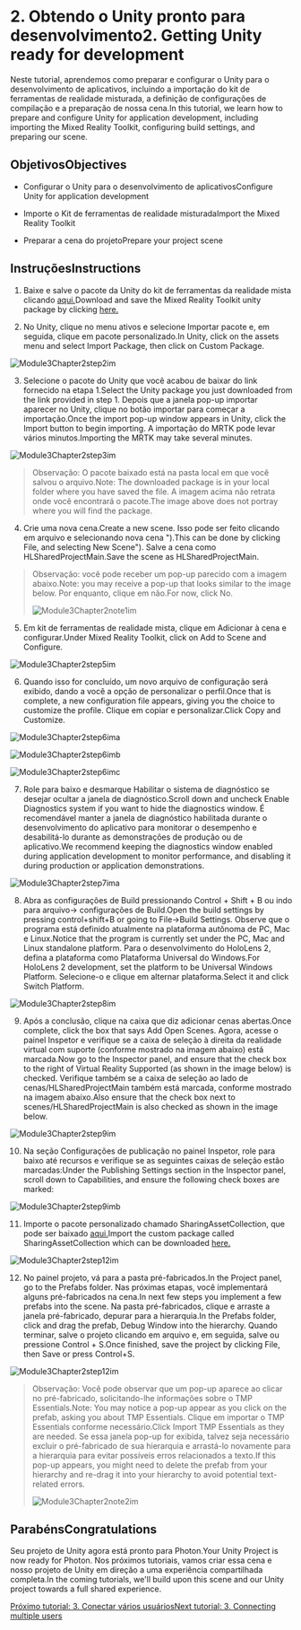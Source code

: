 # <a name="2-getting-unity-ready-for-development"></a><span data-ttu-id="fbcf9-101">2. Obtendo o Unity pronto para desenvolvimento</span><span class="sxs-lookup"><span data-stu-id="fbcf9-101">2. Getting Unity ready for development</span></span> 


<span data-ttu-id="fbcf9-102">Neste tutorial, aprendemos como preparar e configurar o Unity para o desenvolvimento de aplicativos, incluindo a importação do kit de ferramentas de realidade misturada, a definição de configurações de compilação e a preparação de nossa cena.</span><span class="sxs-lookup"><span data-stu-id="fbcf9-102">In this tutorial, we learn how to prepare and configure Unity for application development, including importing the Mixed Reality Toolkit, configuring build settings, and preparing our scene.</span></span>

## <a name="objectives"></a><span data-ttu-id="fbcf9-103">Objetivos</span><span class="sxs-lookup"><span data-stu-id="fbcf9-103">Objectives</span></span>

- <span data-ttu-id="fbcf9-104">Configurar o Unity para o desenvolvimento de aplicativos</span><span class="sxs-lookup"><span data-stu-id="fbcf9-104">Configure Unity for application development</span></span>

- <span data-ttu-id="fbcf9-105">Importe o Kit de ferramentas de realidade misturada</span><span class="sxs-lookup"><span data-stu-id="fbcf9-105">Import the Mixed Reality Toolkit</span></span>

- <span data-ttu-id="fbcf9-106">Preparar a cena do projeto</span><span class="sxs-lookup"><span data-stu-id="fbcf9-106">Prepare your project scene</span></span>

## <a name="instructions"></a><span data-ttu-id="fbcf9-107">Instruções</span><span class="sxs-lookup"><span data-stu-id="fbcf9-107">Instructions</span></span>

1. <span data-ttu-id="fbcf9-108">Baixe e salve o pacote da Unity do kit de ferramentas da realidade mista clicando [aqui.](https://github.com/microsoft/MixedRealityToolkit-Unity/releases/download/v2.0.0-RC2.1/Microsoft.MixedReality.Toolkit.Unity.Foundation-v2.0.0-RC2.1.unitypackage)</span><span class="sxs-lookup"><span data-stu-id="fbcf9-108">Download and save the Mixed Reality Toolkit unity package by clicking [here.](https://github.com/microsoft/MixedRealityToolkit-Unity/releases/download/v2.0.0-RC2.1/Microsoft.MixedReality.Toolkit.Unity.Foundation-v2.0.0-RC2.1.unitypackage)</span></span>

2. <span data-ttu-id="fbcf9-109">No Unity, clique no menu ativos e selecione Importar pacote e, em seguida, clique em pacote personalizado.</span><span class="sxs-lookup"><span data-stu-id="fbcf9-109">In Unity, click on the assets menu and select Import Package, then click on Custom Package.</span></span>

![Module3Chapter2step2im](images/module3chapter2step2im.PNG)

3. <span data-ttu-id="fbcf9-111">Selecione o pacote do Unity que você acabou de baixar do link fornecido na etapa 1.</span><span class="sxs-lookup"><span data-stu-id="fbcf9-111">Select the Unity package you just downloaded from the link provided in step 1.</span></span> <span data-ttu-id="fbcf9-112">Depois que a janela pop-up importar aparecer no Unity, clique no botão importar para começar a importação.</span><span class="sxs-lookup"><span data-stu-id="fbcf9-112">Once the import pop-up window appears in Unity, click the Import button to begin importing.</span></span> <span data-ttu-id="fbcf9-113">A importação do MRTK pode levar vários minutos.</span><span class="sxs-lookup"><span data-stu-id="fbcf9-113">Importing the MRTK may take several minutes.</span></span>

![Module3Chapter2step3im](images/module3chapter2step3im.PNG)

> <span data-ttu-id="fbcf9-115">Observação: O pacote baixado está na pasta local em que você salvou o arquivo.</span><span class="sxs-lookup"><span data-stu-id="fbcf9-115">Note: The downloaded package is in your local folder where you have saved the file.</span></span> <span data-ttu-id="fbcf9-116">A imagem acima não retrata onde você encontrará o pacote.</span><span class="sxs-lookup"><span data-stu-id="fbcf9-116">The image above does not portray where you will find the package.</span></span>

4. <span data-ttu-id="fbcf9-117">Crie uma nova cena.</span><span class="sxs-lookup"><span data-stu-id="fbcf9-117">Create a new scene.</span></span> <span data-ttu-id="fbcf9-118">Isso pode ser feito clicando em arquivo e selecionando nova cena ").</span><span class="sxs-lookup"><span data-stu-id="fbcf9-118">This can be done by clicking File, and selecting New Scene").</span></span> <span data-ttu-id="fbcf9-119">Salve a cena como HLSharedProjectMain.</span><span class="sxs-lookup"><span data-stu-id="fbcf9-119">Save the scene as HLSharedProjectMain.</span></span>

> <span data-ttu-id="fbcf9-120">Observação: você pode receber um pop-up parecido com a imagem abaixo.</span><span class="sxs-lookup"><span data-stu-id="fbcf9-120">Note: you may receive a pop-up that looks similar to the image below.</span></span> <span data-ttu-id="fbcf9-121">Por enquanto, clique em não.</span><span class="sxs-lookup"><span data-stu-id="fbcf9-121">For now, click No.</span></span>
>
> ![Module3Chapter2note1im](images/module3chapter2note1im.PNG)

5. <span data-ttu-id="fbcf9-123">Em kit de ferramentas de realidade mista, clique em Adicionar à cena e configurar.</span><span class="sxs-lookup"><span data-stu-id="fbcf9-123">Under Mixed Reality Toolkit, click on Add to Scene and Configure.</span></span>

![Module3Chapter2step5im](images/module3chapter2step5im.PNG)

6. <span data-ttu-id="fbcf9-125">Quando isso for concluído, um novo arquivo de configuração será exibido, dando a você a opção de personalizar o perfil.</span><span class="sxs-lookup"><span data-stu-id="fbcf9-125">Once that is complete, a new configuration file appears, giving you the choice to customize the profile.</span></span> <span data-ttu-id="fbcf9-126">Clique em copiar e personalizar.</span><span class="sxs-lookup"><span data-stu-id="fbcf9-126">Click Copy and Customize.</span></span>

![Module3Chapter2step6ima](images/module3chapter2step6ima.PNG)

![Module3Chapter2step6imb](images/module3chapter2step6imb.PNG)

![Module3Chapter2step6imc](images/module3chapter2step6imc.PNG)

7. <span data-ttu-id="fbcf9-130">Role para baixo e desmarque Habilitar o sistema de diagnóstico se desejar ocultar a janela de diagnóstico.</span><span class="sxs-lookup"><span data-stu-id="fbcf9-130">Scroll down and uncheck Enable Diagnostics system if you want to hide the diagnostics window.</span></span> <span data-ttu-id="fbcf9-131">É recomendável manter a janela de diagnóstico habilitada durante o desenvolvimento do aplicativo para monitorar o desempenho e desabilitá-lo durante as demonstrações de produção ou de aplicativo.</span><span class="sxs-lookup"><span data-stu-id="fbcf9-131">We recommend keeping the diagnostics window enabled during application development to monitor performance, and disabling it during production or application demonstrations.</span></span> 

![Module3Chapter2step7ima](images/module3chapter2step7ima.PNG)

8. <span data-ttu-id="fbcf9-133">Abra as configurações de Build pressionando Control + Shift + B ou indo para arquivo-> configurações de Build.</span><span class="sxs-lookup"><span data-stu-id="fbcf9-133">Open the build settings by pressing control+shift+B or going to File->Build Settings.</span></span> <span data-ttu-id="fbcf9-134">Observe que o programa está definido atualmente na plataforma autônoma de PC, Mac e Linux.</span><span class="sxs-lookup"><span data-stu-id="fbcf9-134">Notice that the program is currently set under the PC, Mac and Linux standalone platform.</span></span> <span data-ttu-id="fbcf9-135">Para o desenvolvimento do HoloLens 2, defina a plataforma como Plataforma Universal do Windows.</span><span class="sxs-lookup"><span data-stu-id="fbcf9-135">For HoloLens 2 development, set the platform to be Universal Windows Platform.</span></span> <span data-ttu-id="fbcf9-136">Selecione-o e clique em alternar plataforma.</span><span class="sxs-lookup"><span data-stu-id="fbcf9-136">Select it and click Switch Platform.</span></span>

![Module3Chapter2step8im](images/module3chapter2step8im.PNG)

9. <span data-ttu-id="fbcf9-138">Após a conclusão, clique na caixa que diz adicionar cenas abertas.</span><span class="sxs-lookup"><span data-stu-id="fbcf9-138">Once complete, click the box that says Add Open Scenes.</span></span> <span data-ttu-id="fbcf9-139">Agora, acesse o painel Inspetor e verifique se a caixa de seleção à direita da realidade virtual com suporte (conforme mostrado na imagem abaixo) está marcada.</span><span class="sxs-lookup"><span data-stu-id="fbcf9-139">Now go to the Inspector panel, and ensure that the check box to the right of Virtual Reality Supported (as shown in the image below) is checked.</span></span> <span data-ttu-id="fbcf9-140">Verifique também se a caixa de seleção ao lado de cenas/HLSharedProjectMain também está marcada, conforme mostrado na imagem abaixo.</span><span class="sxs-lookup"><span data-stu-id="fbcf9-140">Also ensure that the check box next to scenes/HLSharedProjectMain is also checked as shown in the image below.</span></span>

![Module3Chapter2step9im](images/module3chapter2step9im.PNG)

10. <span data-ttu-id="fbcf9-142">Na seção Configurações de publicação no painel Inspetor, role para baixo até recursos e verifique se as seguintes caixas de seleção estão marcadas:</span><span class="sxs-lookup"><span data-stu-id="fbcf9-142">Under the Publishing Settings section in the Inspector panel, scroll down to Capabilities, and ensure the following check boxes are marked:</span></span>

![Module3Chapter2step9imb](images/module3chapter2step9imb.PNG)

11. <span data-ttu-id="fbcf9-144">Importe o pacote personalizado chamado SharingAssetCollection, que pode ser baixado [aqui.](https://github.com/microsoft/MixedRealityLearning/releases/tag/development)</span><span class="sxs-lookup"><span data-stu-id="fbcf9-144">Import the custom package called SharingAssetCollection which can be downloaded [here.](https://github.com/microsoft/MixedRealityLearning/releases/tag/development)</span></span>

![Module3Chapter2step12im](images/module3chapter2step11im.PNG)

12. <span data-ttu-id="fbcf9-146">No painel projeto, vá para a pasta pré-fabricados.</span><span class="sxs-lookup"><span data-stu-id="fbcf9-146">In the Project panel, go to the Prefabs folder.</span></span> <span data-ttu-id="fbcf9-147">Nas próximas etapas, você implementará alguns pré-fabricados na cena.</span><span class="sxs-lookup"><span data-stu-id="fbcf9-147">In next few steps you implement a few prefabs into the scene.</span></span> <span data-ttu-id="fbcf9-148">Na pasta pré-fabricados, clique e arraste a janela pré-fabricado, depurar para a hierarquia.</span><span class="sxs-lookup"><span data-stu-id="fbcf9-148">In the Prefabs folder, click and drag the prefab, Debug Window into the hierarchy.</span></span> <span data-ttu-id="fbcf9-149">Quando terminar, salve o projeto clicando em arquivo e, em seguida, salve ou pressione Control + S.</span><span class="sxs-lookup"><span data-stu-id="fbcf9-149">Once finished, save the project by clicking File, then Save or press Control+S.</span></span>

![Module3Chapter2step12im](images/module3chapter2step12im.PNG)

   > <span data-ttu-id="fbcf9-151">Observação: Você pode observar que um pop-up aparece ao clicar no pré-fabricado, solicitando-lhe informações sobre o TMP Essentials.</span><span class="sxs-lookup"><span data-stu-id="fbcf9-151">Note: You may notice a pop-up appear as you click on the prefab, asking you about TMP Essentials.</span></span> <span data-ttu-id="fbcf9-152">Clique em importar o TMP Essentials conforme necessário.</span><span class="sxs-lookup"><span data-stu-id="fbcf9-152">Click Import TMP Essentials as they are needed.</span></span> <span data-ttu-id="fbcf9-153">Se essa janela pop-up for exibida, talvez seja necessário excluir o pré-fabricado de sua hierarquia e arrastá-lo novamente para a hierarquia para evitar possíveis erros relacionados a texto.</span><span class="sxs-lookup"><span data-stu-id="fbcf9-153">If this pop-up appears, you might need to delete the prefab from your hierarchy and re-drag it into your hierarchy to avoid potential text-related errors.</span></span>
   >
>![Module3Chapter2note2im](images/module3chapter2note2im.PNG)


## <a name="congratulations"></a><span data-ttu-id="fbcf9-155">Parabéns</span><span class="sxs-lookup"><span data-stu-id="fbcf9-155">Congratulations</span></span>

<span data-ttu-id="fbcf9-156">Seu projeto de Unity agora está pronto para Photon.</span><span class="sxs-lookup"><span data-stu-id="fbcf9-156">Your Unity Project is now ready for Photon.</span></span> <span data-ttu-id="fbcf9-157">Nos próximos tutoriais, vamos criar essa cena e nosso projeto de Unity em direção a uma experiência compartilhada completa.</span><span class="sxs-lookup"><span data-stu-id="fbcf9-157">In the coming tutorials, we'll build upon this scene and our Unity project towards a full shared experience.</span></span>

<span data-ttu-id="fbcf9-158">[Próximo tutorial: 3. Conectar vários usuários](mrlearning-sharing(photon)-ch3.md)</span><span class="sxs-lookup"><span data-stu-id="fbcf9-158">[Next tutorial: 3. Connecting multiple users](mrlearning-sharing(photon)-ch3.md)</span></span>

